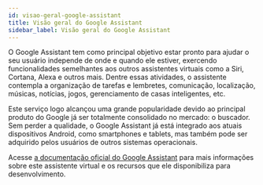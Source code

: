 ```yaml
---
id: visao-geral-google-assistant
title: Visão geral do Google Assistant
sidebar_label: Visão geral do Google Assistant
---
```


O Google Assistant tem como principal objetivo estar pronto para ajudar o seu usuário independe de onde e quando ele estiver, exercendo funcionalidades semelhantes aos outros assistentes virtuais como a Siri, Cortana, Alexa e outros mais. Dentre essas atividades, o assistente contempla a organização de tarefas e lembretes, comunicação, localização, músicas, notícias, jogos, gerenciamento de casas inteligentes, etc.

Este serviço logo alcançou uma grande popularidade devido ao principal produto do Google já ser totalmente consolidado no mercado: o buscador. Sem perder a qualidade, o Google Assistant já está integrado aos atuais dispositivos Android, como smartphones e tablets, mas também pode ser adquirido pelos usuários de outros sistemas operacionais.

Acesse [a documentação oficial do Google Assistant](https://developers.google.com/actions/) para mais informações sobre este assistente virtual e os recursos que ele disponibiliza para desenvolvimento.
